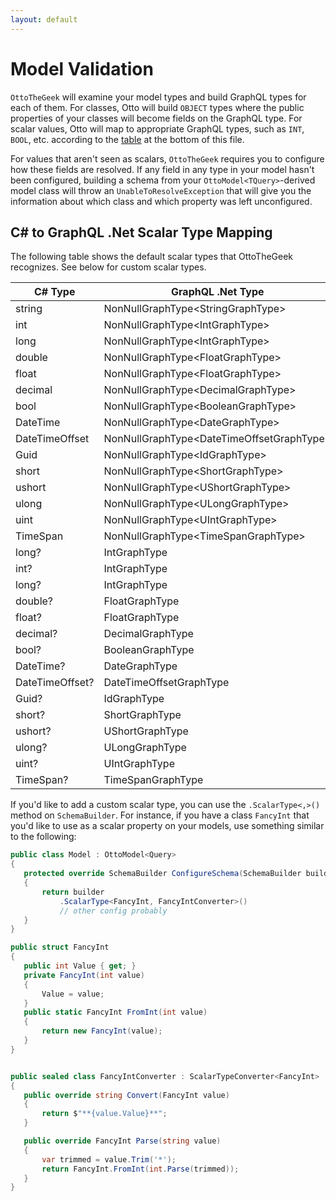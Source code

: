 ```yaml
---
layout: default
---
```


# Model Validation

`OttoTheGeek` will examine your model types and build GraphQL
types for each of them. For classes, Otto will build `OBJECT`
types where the public properties of your classes will become
fields on the GraphQL type. For scalar values, Otto will map
to appropriate GraphQL types, such as `INT`, `BOOL`, etc.
according to the [table](#c-to-graphql-net-type-mapping) at the bottom of this file.

For values that aren't seen as scalars, `OttoTheGeek` requires you to configure how these fields are resolved. If any field in any type in your model hasn't been configured, building a schema from your `OttoModel<TQuery>`-derived model class will throw an `UnableToResolveException` that will give you the information about which class and which property was left unconfigured.

## C# to GraphQL .Net Scalar Type Mapping

The following table shows the default scalar types that OttoTheGeek recognizes. See below for custom scalar types.

| C# Type | GraphQL .Net Type |
|-|-|
| string | NonNullGraphType\<StringGraphType> |
| int | NonNullGraphType\<IntGraphType> |
| long | NonNullGraphType\<IntGraphType> |
| double | NonNullGraphType\<FloatGraphType> |
| float | NonNullGraphType\<FloatGraphType> |
| decimal | NonNullGraphType\<DecimalGraphType> |
| bool | NonNullGraphType\<BooleanGraphType> |
| DateTime | NonNullGraphType\<DateGraphType> |
| DateTimeOffset | NonNullGraphType\<DateTimeOffsetGraphType> |
| Guid | NonNullGraphType\<IdGraphType> |
| short | NonNullGraphType\<ShortGraphType> |
| ushort | NonNullGraphType\<UShortGraphType> |
| ulong | NonNullGraphType\<ULongGraphType> |
| uint | NonNullGraphType\<UIntGraphType> |
| TimeSpan | NonNullGraphType\<TimeSpanGraphType> |
| long? | IntGraphType |
| int? | IntGraphType |
| long? | IntGraphType |
| double? | FloatGraphType |
| float? | FloatGraphType |
| decimal? | DecimalGraphType |
| bool? | BooleanGraphType |
| DateTime? | DateGraphType |
| DateTimeOffset? | DateTimeOffsetGraphType |
| Guid? | IdGraphType |
| short? | ShortGraphType |
| ushort? | UShortGraphType |
| ulong? | ULongGraphType |
| uint? | UIntGraphType |
| TimeSpan? | TimeSpanGraphType |

 If you'd like to add a custom scalar type, you can use the `.ScalarType<,>()` method on `SchemaBuilder`. For instance, if you have a class `FancyInt` that you'd like to use as a scalar property on your models, use something similar to the following:

 ```csharp
public class Model : OttoModel<Query>
{
    protected override SchemaBuilder ConfigureSchema(SchemaBuilder builder)
    {
        return builder
            .ScalarType<FancyInt, FancyIntConverter>()
            // other config probably
    }
}

public struct FancyInt
{
    public int Value { get; }
    private FancyInt(int value)
    {
        Value = value;
    }
    public static FancyInt FromInt(int value)
    {
        return new FancyInt(value);
    }
}


public sealed class FancyIntConverter : ScalarTypeConverter<FancyInt>
{
    public override string Convert(FancyInt value)
    {
        return $"**{value.Value}**";
    }

    public override FancyInt Parse(string value)
    {
        var trimmed = value.Trim('*');
        return FancyInt.FromInt(int.Parse(trimmed));
    }
}
 ```